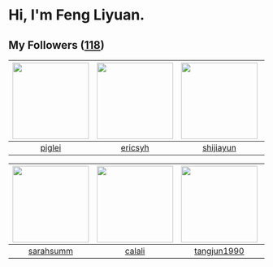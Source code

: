 # Hi, I'm Feng Liyuan.

## My Followers ([118](https://github.com/SunRunAway?tab=followers))

| <img src="https://avatars.githubusercontent.com/u/731266?v=4" width="150" height="150" /> | <img src="https://avatars.githubusercontent.com/u/10498732?v=4" width="150" height="150" /> | <img src="https://avatars.githubusercontent.com/u/566037?v=4" width="150" height="150" /> | <img src="https://avatars.githubusercontent.com/u/234891?v=4" width="150" height="150" /> |
| :---------------------------------------------------------------------------------------: | :-----------------------------------------------------------------------------------------: | :---------------------------------------------------------------------------------------: | :---------------------------------------------------------------------------------------: |
|                            [piglei](https://github.com/piglei)                            |                            [ericsyh](https://github.com/ericsyh)                            |                         [shijiayun](https://github.com/shijiayun)                         |                          [ekalinin](https://github.com/ekalinin)                          |

| <img src="https://avatars.githubusercontent.com/u/5827851?v=4" width="150" height="150" /> | <img src="https://avatars.githubusercontent.com/u/15995588?v=4" width="150" height="150" /> | <img src="https://avatars.githubusercontent.com/u/7368838?v=4" width="150" height="150" /> | <img src="https://avatars.githubusercontent.com/u/1907938?v=4" width="150" height="150" /> |
| :----------------------------------------------------------------------------------------: | :-----------------------------------------------------------------------------------------: | :----------------------------------------------------------------------------------------: | :----------------------------------------------------------------------------------------: |
|                          [sarahsumm](https://github.com/sarahsumm)                         |                             [calali](https://github.com/calali)                             |                        [tangjun1990](https://github.com/tangjun1990)                       |                             [pingyu](https://github.com/pingyu)                            |